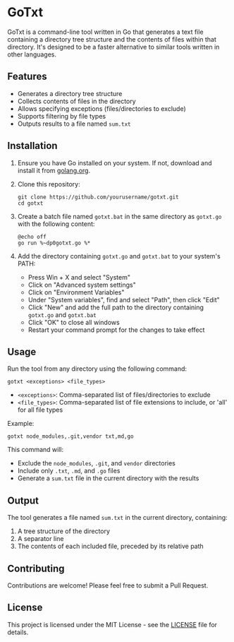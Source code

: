 # GoTxt

GoTxt is a command-line tool written in Go that generates a text file containing a directory tree structure and the contents of files within that directory. It's designed to be a faster alternative to similar tools written in other languages.

## Features

- Generates a directory tree structure
- Collects contents of files in the directory
- Allows specifying exceptions (files/directories to exclude)
- Supports filtering by file types
- Outputs results to a file named `sum.txt`

## Installation

1. Ensure you have Go installed on your system. If not, download and install it from [golang.org](https://golang.org/).

2. Clone this repository:
   ```
   git clone https://github.com/yourusername/gotxt.git
   cd gotxt
   ```

3. Create a batch file named `gotxt.bat` in the same directory as `gotxt.go` with the following content:
   ```batch
   @echo off
   go run %~dp0gotxt.go %*
   ```

4. Add the directory containing `gotxt.go` and `gotxt.bat` to your system's PATH:
   - Press Win + X and select "System"
   - Click on "Advanced system settings"
   - Click on "Environment Variables"
   - Under "System variables", find and select "Path", then click "Edit"
   - Click "New" and add the full path to the directory containing `gotxt.go` and `gotxt.bat`
   - Click "OK" to close all windows
   - Restart your command prompt for the changes to take effect

## Usage

Run the tool from any directory using the following command:

```
gotxt <exceptions> <file_types>
```

- `<exceptions>`: Comma-separated list of files/directories to exclude
- `<file_types>`: Comma-separated list of file extensions to include, or 'all' for all file types

Example:
```
gotxt node_modules,.git,vendor txt,md,go
```

This command will:
- Exclude the `node_modules`, `.git`, and `vendor` directories
- Include only `.txt`, `.md`, and `.go` files
- Generate a `sum.txt` file in the current directory with the results

## Output

The tool generates a file named `sum.txt` in the current directory, containing:
1. A tree structure of the directory
2. A separator line
3. The contents of each included file, preceded by its relative path

## Contributing

Contributions are welcome! Please feel free to submit a Pull Request.

## License

This project is licensed under the MIT License - see the [LICENSE](LICENSE) file for details.